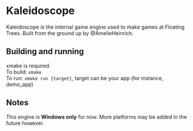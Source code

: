 # Kaleidoscope

Kaleidoscope is the internal game engine used to make games at Floating Trees. Built from the ground up by @AmelieHeinrich.

## Building and running

xmake is required.\
To build: `xmake`\
To run: `xmake run {target}`, target can be your app (for instance, demo_app)

## Notes

This engine is **Windows only** for now. More platforms may be added in the future however.
